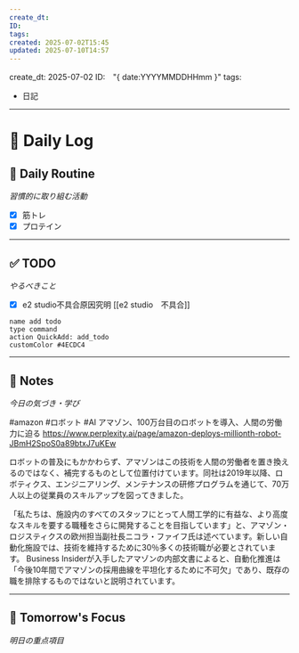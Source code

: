 ```yaml
---
create_dt: 
ID: 
tags: 
created: 2025-07-02T15:45
updated: 2025-07-10T14:57
---
```


create_dt: 2025-07-02
ID:　"{ date:YYYYMMDDHHmm }"
tags:
  - 日記
---

# 📅 Daily Log

## 💪 Daily Routine
*習慣的に取り組む活動*

- [x] 筋トレ
- [x] プロテイン

---

## ✅ TODO
*やるべきこと*
- [x] e2 studio不具合原因究明
[[e2 studio　不具合]]

```button
name add todo
type command
action QuickAdd: add_todo
customColor #4ECDC4
```

---

## 📝 Notes
*今日の気づき・学び*

#amazon #ロボット #AI 
 アマゾン、100万台目のロボットを導入、人間の労働力に迫る
https://www.perplexity.ai/page/amazon-deploys-millionth-robot-JBmH2SpoS0a89btxJ7uKEw

ロボットの普及にもかかわらず、アマゾンはこの技術を人間の労働者を置き換えるのではなく、補完するものとして位置付けています。同社は2019年以降、ロボティクス、エンジニアリング、メンテナンスの研修プログラムを通じて、70万人以上の従業員のスキルアップを図ってきました[](https://www.aboutamazon.com/news/operations/amazon-million-robots-ai-foundation-model)[](https://www.techradar.com/pro/amazon-now-has-a-million-robots-on-its-floors-and-theyre-now-close-to-outnumbering-human-workers)。

「私たちは、施設内のすべてのスタッフにとって人間工学的に有益な、より高度なスキルを要する職種をさらに開発することを目指しています」と、アマゾン・ロジスティクスの欧州担当副社長ニコラ・ファイフ氏は述べています[](https://www.supplychaindive.com/news/amazon-warehouse-fulfillment-robots-growth/747707/)。新しい自動化施設では、技術を維持するために30％多くの技術職が必要とされています[](https://www.techradar.com/pro/amazon-now-has-a-million-robots-on-its-floors-and-theyre-now-close-to-outnumbering-human-workers)。
Business Insiderが入手したアマゾンの内部文書によると、自動化推進は「今後10年間でアマゾンの採用曲線を平坦化するために不可欠」であり、既存の職を排除するものではないと説明されています[](https://www.businessinsider.com/amazon-warehouse-robots-flatten-hiring-curve-2025-5)。




---

## 🎯 Tomorrow's Focus
*明日の重点項目*
